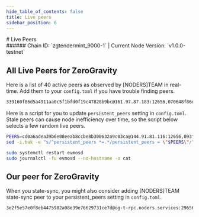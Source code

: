 ```yaml
---
hide_table_of_contents: false
title: Live peers
sidebar_position: 6
---
```


<div class="h1-with-icon icon-og">
# Live Peers
</div>
###### Chain ID: `zgtendermint_9000-1` | Current Node Version: `v1.0.0-testnet`

## All Live Peers for ZeroGravity
Here is a list of 40 active peers as observed by [NODERS]TEAM in real-time. Add them to your `config.toml` if you have trouble finding peers.

```bash
339160f86d5a4911aa0c5f1bfd0f19c47828b9bc@161.97.87.183:12656,070648f86de6c1615ee12916df63387282ffe973@149.50.114.161:12656,cd0a6adea39b6e08eeab8ccbe8b300632a9c03ca@144.91.81.116:12656,9b996c3ad2b31249239de500b6548d17c8c6d601@130.185.119.14:12656,3be303a57b5ccb34cc64819770455540a48e2d74@164.68.105.29:12656,f397f9541f10302708eeb9bd00430ece1873e405@149.50.107.189:12656,0f93a98473fbdc6147c0ce32a7912eac85bfc59f@89.117.55.180:12656,76d296eb2ce39502e44fb684220acef1c5d86c19@194.163.130.116:12656,aa0bfb81575d21cc7bcaa48414677d18c127d1bd@217.15.161.52:26656,1ba4e0a0b0b5d6ffcc333925082c59565510e711@95.111.236.239:12656,1a0be6805fd09f183acc840e14324f92643dc41b@37.27.44.173:26656,5b4874ae6801c9de64ec68009b7d8e052d8725e2@207.180.253.253:26656,62f965cab39bb294b8f8987a08e2d79376ef3db7@114.241.105.246:26656,0514deb0201ca91084fbed3cb93214f609c4bc02@158.220.127.121:12656,ec6cedb6780fe526a6b9c49b9e807fe8c38a9304@37.60.247.233:26656,e85ac5e6f7ce25e3964a047ef17273f1b71dbf66@194.163.186.73:26656,37126be8f6be8459260796fb1cc9f9c43b61ded9@212.90.121.54:26656,dacc2c8bde6feb900cff3960bfba755bc02997d5@161.97.134.73:12656,b6269c666da1e9f38a3e149a68869677f8501848@161.97.80.12:12656,8f739e8b5b17555edcb86d981ef3a88215f7103b@149.50.111.195:12656,bf5a6f88724c1a8512296d3ebcd2323237c07b81@207.180.254.194:12656,8e5143897f0aabf70fe8935a7aa94668b281f8b5@161.97.102.229:12656,bd78958ce67921dde6fcf8a30ff1b1c28edf45c6@109.123.241.84:12656,0ef3e3d804f9e4c2199c506f6f1d304d696d3008@173.212.245.85:12656,af5f1bdc1b7082dd8539c4dfca5d9c617c0ee566@62.171.133.90:12656,093f0a053f0cbe4335df54cafd18107789ef59a0@164.68.111.215:12656,608a5d66802fc39fde9fd5c366db10887e1fcf2a@185.188.249.130:12656,3be8153b2be46853a5c50237177288198ab374cc@148.113.17.55:24856,ad4547fb7dc6f588dc4b7df343455af74499ac82@75.119.132.59:12656,d92cd550bef6244660514dd2acca7031ac1ee66e@185.197.194.224:12656,350ab53e5461f88bca189e877462eb929691e7d8@173.249.17.131:26656,e444f30ce4bf9783ee4748f7d9b075611336594c@84.247.156.62:26656,057bd8904d8091b2e77774273f2def0dcbe18211@161.97.105.223:12656,8f0f63c57554c9ee4b93c297ed410e9f2bf3bd05@164.68.112.172:12656,e78735595e24498b751c426bdbcb54e31574e687@161.97.124.3:12656,e0ba6047bc2cfe232e2f9cb67d510449331d42fd@149.50.107.37:12656,6ddd83295f216bec2be8a3f63ee4b1e7500ba9c0@95.111.244.194:12656,a560db08da9ab06ea431570a4ca95905c959ae93@144.91.76.63:12656,d5da808690034e872a05bb9e2ba3ee5afb4064a3@89.116.31.225:26656,970f828ead39c168750418bb7c890e0528a8fc84@95.111.224.166:12656
```

Here is a script for you to update `persistent_peers` setting in `config.toml`. Stale peers can cause node inefficiency over time, so the script below selects a few random live peers.

```bash
PEERS=cd0a6adea39b6e08eeab8ccbe8b300632a9c03ca@144.91.81.116:12656,093f0a053f0cbe4335df54cafd18107789ef59a0@164.68.111.215:12656,608a5d66802fc39fde9fd5c366db10887e1fcf2a@185.188.249.130:12656,62f965cab39bb294b8f8987a08e2d79376ef3db7@114.241.105.246:26656,9b996c3ad2b31249239de500b6548d17c8c6d601@130.185.119.14:12656
sed -i.bak -e "s/^persistent_peers *=.*/persistent_peers = \"$PEERS\"/" ~/.evmosd/config/config.toml

sudo systemctl restart evmosd
sudo journalctl -fu evmosd --no-hostname -o cat
```

## Our peer for ZeroGravity
When you state-sync, you might also consider adding [NODERS]TEAM state-sync peer to your persistent_peers setting in `config.toml`.

```bash
3e2f5e57e0f8eb4475982a08e39e76629731ce7d@og-t-rpc.noders.services:29656
```
